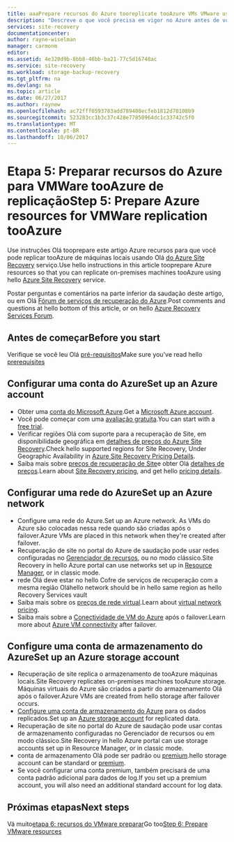 ```yaml
---
title: aaaPrepare recursos do Azure tooreplicate tooAzure VMs VMware usando o Azure Site Recovery local | Microsoft Docs
description: "Descreve o que você precisa em vigor no Azure antes de você inicia a replicação local VMs VMware tooAzure usando o Azure Site Recovery"
services: site-recovery
documentationcenter: 
author: rayne-wiselman
manager: carmonm
editor: 
ms.assetid: 4e320d9b-8bb8-46bb-ba21-77c5d16748ac
ms.service: site-recovery
ms.workload: storage-backup-recovery
ms.tgt_pltfrm: na
ms.devlang: na
ms.topic: article
ms.date: 06/27/2017
ms.author: raynew
ms.openlocfilehash: ac72fff0593783add789408ecfeb1812d70108b9
ms.sourcegitcommit: 523283cc1b3c37c428e77850964dc1c33742c5f0
ms.translationtype: MT
ms.contentlocale: pt-BR
ms.lasthandoff: 10/06/2017
---
```

# <a name="step-5-prepare-azure-resources-for-vmware-replication-tooazure"></a><span data-ttu-id="2c078-103">Etapa 5: Preparar recursos do Azure para VMWare tooAzure de replicação</span><span class="sxs-lookup"><span data-stu-id="2c078-103">Step 5: Prepare Azure resources for VMWare replication tooAzure</span></span>


<span data-ttu-id="2c078-104">Use instruções Olá tooprepare este artigo Azure recursos para que você pode replicar tooAzure de máquinas locais usando Olá [do Azure Site Recovery](site-recovery-overview.md) serviço.</span><span class="sxs-lookup"><span data-stu-id="2c078-104">Use hello instructions in this article tooprepare Azure resources so that you can replicate on-premises machines tooAzure using hello [Azure Site Recovery](site-recovery-overview.md) service.</span></span>

<span data-ttu-id="2c078-105">Postar perguntas e comentários na parte inferior da saudação deste artigo, ou em Olá [Fórum de serviços de recuperação do Azure](https://social.msdn.microsoft.com/forums/azure/home?forum=hypervrecovmgr).</span><span class="sxs-lookup"><span data-stu-id="2c078-105">Post comments and questions at hello bottom of this article, or on hello [Azure Recovery Services Forum](https://social.msdn.microsoft.com/forums/azure/home?forum=hypervrecovmgr).</span></span>

## <a name="before-you-start"></a><span data-ttu-id="2c078-106">Antes de começar</span><span class="sxs-lookup"><span data-stu-id="2c078-106">Before you start</span></span>

<span data-ttu-id="2c078-107">Verifique se você leu Olá [pré-requisitos](vmware-walkthrough-prerequisites.md)</span><span class="sxs-lookup"><span data-stu-id="2c078-107">Make sure you've read hello [prerequisites](vmware-walkthrough-prerequisites.md)</span></span>

## <a name="set-up-an-azure-account"></a><span data-ttu-id="2c078-108">Configurar uma conta do Azure</span><span class="sxs-lookup"><span data-stu-id="2c078-108">Set up an Azure account</span></span>

- <span data-ttu-id="2c078-109">Obter uma [conta do Microsoft Azure](http://azure.microsoft.com/).</span><span class="sxs-lookup"><span data-stu-id="2c078-109">Get a [Microsoft Azure account](http://azure.microsoft.com/).</span></span>
- <span data-ttu-id="2c078-110">Você pode começar com uma [avaliação gratuita](https://azure.microsoft.com/pricing/free-trial/).</span><span class="sxs-lookup"><span data-stu-id="2c078-110">You can start with a [free trial](https://azure.microsoft.com/pricing/free-trial/).</span></span>
- <span data-ttu-id="2c078-111">Verificar regiões Olá com suporte para a recuperação de Site, em disponibilidade geográfica em [detalhes de preços do Azure Site Recovery](https://azure.microsoft.com/pricing/details/site-recovery/).</span><span class="sxs-lookup"><span data-stu-id="2c078-111">Check hello supported regions for Site Recovery, Under Geographic Availability in [Azure Site Recovery Pricing Details](https://azure.microsoft.com/pricing/details/site-recovery/).</span></span>
- <span data-ttu-id="2c078-112">Saiba mais sobre [preços de recuperação de Site](site-recovery-faq.md#pricing)e obter Olá [detalhes de preços](https://azure.microsoft.com/pricing/details/site-recovery/).</span><span class="sxs-lookup"><span data-stu-id="2c078-112">Learn about [Site Recovery pricing](site-recovery-faq.md#pricing), and get hello [pricing details](https://azure.microsoft.com/pricing/details/site-recovery/).</span></span>



## <a name="set-up-an-azure-network"></a><span data-ttu-id="2c078-113">Configurar uma rede do Azure</span><span class="sxs-lookup"><span data-stu-id="2c078-113">Set up an Azure network</span></span>

- <span data-ttu-id="2c078-114">Configure uma rede do Azure.</span><span class="sxs-lookup"><span data-stu-id="2c078-114">Set up an Azure network.</span></span> <span data-ttu-id="2c078-115">As VMs do Azure são colocadas nessa rede quando são criadas após o failover.</span><span class="sxs-lookup"><span data-stu-id="2c078-115">Azure VMs are placed in this network when they're created after failover.</span></span>
- <span data-ttu-id="2c078-116">Recuperação de site no portal do Azure de saudação pode usar redes configuradas no [Gerenciador de recursos](../resource-manager-deployment-model.md), ou no modo clássico.</span><span class="sxs-lookup"><span data-stu-id="2c078-116">Site Recovery in hello Azure portal can use networks set up in [Resource Manager](../resource-manager-deployment-model.md), or in classic mode.</span></span>
- <span data-ttu-id="2c078-117">rede Olá deve estar no hello Cofre de serviços de recuperação com a mesma região Olá</span><span class="sxs-lookup"><span data-stu-id="2c078-117">hello network should be in hello same region as hello Recovery Services vault</span></span>
- <span data-ttu-id="2c078-118">Saiba mais sobre os [preços de rede virtual](https://azure.microsoft.com/pricing/details/virtual-network/).</span><span class="sxs-lookup"><span data-stu-id="2c078-118">Learn about [virtual network pricing](https://azure.microsoft.com/pricing/details/virtual-network/).</span></span>
- <span data-ttu-id="2c078-119">Saiba mais sobre a [Conectividade de VM do Azure](site-recovery-network-design.md) após o failover.</span><span class="sxs-lookup"><span data-stu-id="2c078-119">Learn more about [Azure VM connectivity](site-recovery-network-design.md) after failover.</span></span>


## <a name="set-up-an-azure-storage-account"></a><span data-ttu-id="2c078-120">Configure uma conta de armazenamento do Azure</span><span class="sxs-lookup"><span data-stu-id="2c078-120">Set up an Azure storage account</span></span>

- <span data-ttu-id="2c078-121">Recuperação de site replica o armazenamento de tooAzure máquinas locais.</span><span class="sxs-lookup"><span data-stu-id="2c078-121">Site Recovery replicates on-premises machines tooAzure storage.</span></span> <span data-ttu-id="2c078-122">Máquinas virtuais do Azure são criados a partir do armazenamento Olá após o failover.</span><span class="sxs-lookup"><span data-stu-id="2c078-122">Azure VMs are created from hello storage after failover occurs.</span></span>
- <span data-ttu-id="2c078-123">[Configure uma conta de armazenamento do Azure](../storage/common/storage-create-storage-account.md#create-a-storage-account) para os dados replicados.</span><span class="sxs-lookup"><span data-stu-id="2c078-123">Set up an [Azure storage account](../storage/common/storage-create-storage-account.md#create-a-storage-account) for replicated data.</span></span>
- <span data-ttu-id="2c078-124">Recuperação de site no portal do Azure de saudação pode usar contas de armazenamento configuradas no Gerenciador de recursos ou em modo clássico.</span><span class="sxs-lookup"><span data-stu-id="2c078-124">Site Recovery in hello Azure portal can use storage accounts set up in Resource Manager, or in classic mode.</span></span>
- <span data-ttu-id="2c078-125">conta de armazenamento Olá pode ser padrão ou [premium](../storage/common/storage-premium-storage.md).</span><span class="sxs-lookup"><span data-stu-id="2c078-125">hello storage account can be standard or [premium](../storage/common/storage-premium-storage.md).</span></span>
- <span data-ttu-id="2c078-126">Se você configurar uma conta premium, também precisará de uma conta padrão adicional para dados de log.</span><span class="sxs-lookup"><span data-stu-id="2c078-126">If you set up a premium account, you will also need an additional standard account for log data.</span></span>


## <a name="next-steps"></a><span data-ttu-id="2c078-127">Próximas etapas</span><span class="sxs-lookup"><span data-stu-id="2c078-127">Next steps</span></span>

<span data-ttu-id="2c078-128">Vá muito[etapa 6: recursos do VMware preparar](vmware-walkthrough-prepare-vmware.md)</span><span class="sxs-lookup"><span data-stu-id="2c078-128">Go too[Step 6: Prepare VMware resources](vmware-walkthrough-prepare-vmware.md)</span></span>
